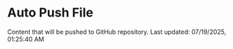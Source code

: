 # Auto Push File

Content that will be pushed to GitHub repository.
Last updated: 07/19/2025, 01:25:40 AM